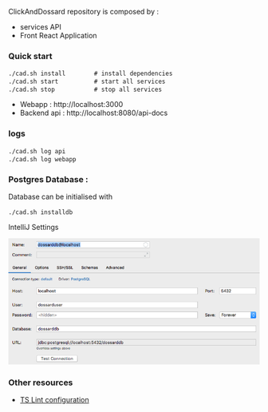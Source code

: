 ClickAndDossard repository is composed by :
- services API
- Front React Application

### Quick start

```
./cad.sh install        # install dependencies
./cad.sh start          # start all services
./cad.sh stop           # stop all services
```

- Webapp : http://localhost:3000
- Backend api : http://localhost:8080/api-docs

### logs

```
./cad.sh log api
./cad.sh log webapp
```


### Postgres Database : 

Database can be initialised with
```
./cad.sh installdb
```

IntelliJ Settings

![IntelliJ DB Settings](documentation/img/intellij-dbsettings.png)


### Other resources

- [TS Lint configuration](documentation/tslint.md)

